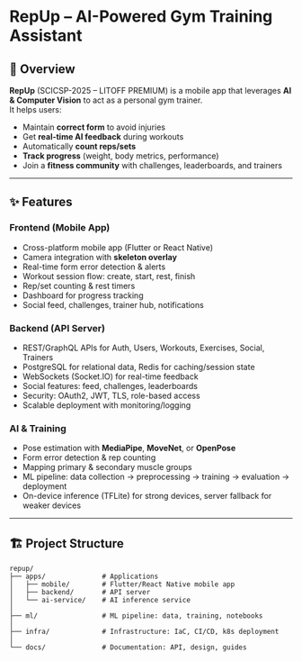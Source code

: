 # RepUp – AI-Powered Gym Training Assistant

## 📖 Overview
**RepUp** (SCICSP-2025 – LITOFF PREMIUM) is a mobile app that leverages **AI & Computer Vision** to act as a personal gym trainer.  
It helps users:
- Maintain **correct form** to avoid injuries  
- Get **real-time AI feedback** during workouts  
- Automatically **count reps/sets**  
- **Track progress** (weight, body metrics, performance)  
- Join a **fitness community** with challenges, leaderboards, and trainers  

---

## ✨ Features

### Frontend (Mobile App)
- Cross-platform mobile app (Flutter or React Native)  
- Camera integration with **skeleton overlay**  
- Real-time form error detection & alerts  
- Workout session flow: create, start, rest, finish  
- Rep/set counting & rest timers  
- Dashboard for progress tracking  
- Social feed, challenges, trainer hub, notifications  

### Backend (API Server)
- REST/GraphQL APIs for Auth, Users, Workouts, Exercises, Social, Trainers  
- PostgreSQL for relational data, Redis for caching/session state  
- WebSockets (Socket.IO) for real-time feedback  
- Social features: feed, challenges, leaderboards  
- Security: OAuth2, JWT, TLS, role-based access  
- Scalable deployment with monitoring/logging  

### AI & Training
- Pose estimation with **MediaPipe**, **MoveNet**, or **OpenPose**  
- Form error detection & rep counting  
- Mapping primary & secondary muscle groups  
- ML pipeline: data collection → preprocessing → training → evaluation → deployment  
- On-device inference (TFLite) for strong devices, server fallback for weaker devices  

---

## 🏗 Project Structure
```plaintext
repup/
├── apps/              # Applications
│   ├── mobile/        # Flutter/React Native mobile app
│   ├── backend/       # API server
│   └── ai-service/    # AI inference service
│
├── ml/                # ML pipeline: data, training, notebooks
│
├── infra/             # Infrastructure: IaC, CI/CD, k8s deployment
│
└── docs/              # Documentation: API, design, guides
